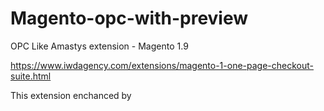 # Magento-opc-with-preview
OPC Like Amastys extension - Magento 1.9

https://www.iwdagency.com/extensions/magento-1-one-page-checkout-suite.html

This extension enchanced by 
